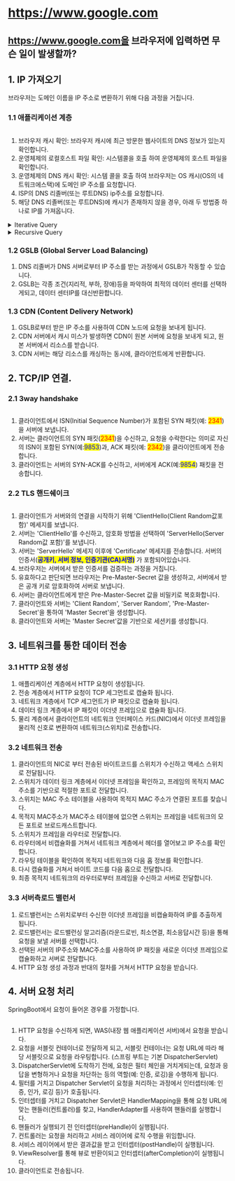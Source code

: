 # https://www.google.com

## https://www.google.com을 브라우저에 입력하면 무슨 일이 발생할까?



## 1. IP 가져오기

브라우저는 도메인 이름을 IP 주소로 변환하기 위해 다음 과정을 거칩니다.

### 1.1 애플리케이션 계층

<figure><img src="../../.gitbook/assets/image (75).png" alt=""><figcaption></figcaption></figure>

1. 브라우저 캐시 확인: 브라우저 캐시에 최근 방문한 웹사이트의 DNS 정보가 있는지 확인합니다.
2. 운영체제의 로컬호스트 파일 확인: 시스템콜을 호출 하여 운영체제의 호스트 파일을 확인합니다.
3. 운영체제의  DNS 캐시 확인: 시스템 콜을 호출 하여 브라우저는 OS 캐시(OS의 네트워크에스택)에 도메인 IP 주소를 요청합니다.
4. ISP의 DNS 리졸버(또는 루트DNS) ip주소를 요청합니다.
5. 해당 DNS 리졸버(또는 루트DNS)에 캐시가 존재하지 않을 경우, 아래 두 방법중 하나로 IP를 가져옵니다.

<details>

<summary>Iterative Query</summary>

1. 브라우저가 직접 루트 DNS 서버에 www.google.com의 ip 주소를 묻습니다.
2. 루트 DNS 서버는 .com TLD(Top-level-domain) 서버의 주소를 브라우저에게 반환합니다.
3. 브라우저가 .com TLD 서버에 www.google.com의 ip주소를 묻습니다.
4. .com TLD 서버는 www.google.com의 권한이 있는 DNS 서버 주소를 브라우저에게 반환합니다.
5. 브라우저가 해당 DNS 서버에 www.google.com의 ip주소를 묻습니다.
6. 해당 DNS 서버가 www.google.com의 ip 주소를 브라우저에게 반환합니다.

</details>

<details>

<summary>Recursive Query</summary>

여기에 숨기고 싶은 내용을 입력하세요. 마크다운 문법도 사용할 수 있습니다.

* 브라우저가 www.gooogle.com에 대한 리커시브 쿼리를 DNS 리졸버에 보냅니다.
* DNS 리졸버는 캐시에 없다면 루트 DNS 서버에 www.google.com 의 ip주소를 묻습니다.
* 루트 DNS 서버는 .com TLD 서버의 주소를 리졸버에게 반환합니다.
* 리졸버는 .com TLD 서버에 www.google.com의 ip주소를 묻습니다.
* .com TLD 서버는 www.google.com의 권한이 있는 DNS 서버 주소를 리졸버에게 반환합니다.
* 리졸버가 해당 DNS 서버에 www.google.com의 ip주소를 묻습니다.
* 해당 DNS 서버가 www.google.com의 ip 주소를 리졸버에게 반환합니다.
* 리졸버는 최종 ip 주소를 브라우저에게 반환합니다.

</details>

### 1.2 GSLB (Global Server Load Balancing)

1. DNS 리졸버가 DNS 서버로부터 IP 주소를 받는 과정에서 GSLB가 작동할 수 있습니다.
2. GSLB는 각종 조건(지리적, 부하, 장애)등을 파악하여 최적의 데이터 센터를 선택하게되고, 데이터 센터IP를 대신반환합니다.

### 1.3 CDN (Content Delivery Network)

1. GSLB로부터 받은 IP 주소를 사용하여 CDN 노드에 요청을 보내게 됩니다.
2. CDN 서버에서 캐시 미스가 발생하면 CDN이 원본 서버에 요청을 보내게 되고, 원본 서버에서 리소스를 받습니다.
3. CDN 서버는 해당 리소스를 캐싱하는 동시에, 클라이언트에게 반환합니다.

## 2. TCP/IP 연결.

### 2.1 3way handshake

<figure><img src="../../.gitbook/assets/image (79).png" alt=""><figcaption></figcaption></figure>

1. 클라이언트에서 ISN(Initial Sequence Number)가 포함된  SYN 패킷(예: <mark style="color:red;">2341</mark>)을 서버에 보냅니다.
2. 서버는 클라이언트의 SYN 패킷(<mark style="color:red;">2341</mark>)을 수신하고, 요청을 수락한다는 의미로 자신의 ISN이 포함된 SYN(예:<mark style="color:blue;">9853</mark>)과,  ACK 패킷(예: <mark style="color:red;">2342</mark>)을 클라이언트에게 전송합니다.
3. 클라이언트는 서버의 SYN-ACK를 수신하고, 서버에게 ACK(예:<mark style="color:blue;">9854</mark>) 패킷을 전송합니다.

### 2.2 TLS 핸드쉐이크

<figure><img src="../../.gitbook/assets/image (78).png" alt=""><figcaption></figcaption></figure>

1. 클라이언트가 서버와의 연결을 시작하기 위해 'ClientHello(Client Random값포함)' 메세지를 보냅니다.
2. 서버는 'ClientHello'를 수신하고, 암호화 방법을 선택하여 'ServerHello(Server Random값 포함)'를 보냅니다.
3. 서버는 'ServerHello' 메세지 이후에 'Certificate' 메세지를 전송합니다. 서버의 인증서(<mark style="color:blue;">**공개키, 서버 정보, 인증기관(CA)서명)**</mark> 가 포함되어있습니다.
4. 브라우저는 서버에서 받은 인증서를 검증하는 과정을 거칩니다.
5. 유효하다고 판단되면 브라우저는 Pre-Master-Secret 값을 생성하고, 서버에서 받은 공개 키로 암호화하여 서버로 보냅니다.
6. 서버는 클라이언트에게 받은 Pre-Master-Secret 값을 비밀키로 복호화합니다.
7. 클라이언트와 서버는 'Client Random', 'Server Random', 'Pre-Master-Secret'을 통하여 'Master Secret'을 생성합니다.
8. 클라이언트와 서버는 'Master Secret'값을 기반으로 세션키를 생성합니다.



## 3. 네트워크를 통한 데이터 전송

### 3.1 HTTP 요청 생성

1. 애플리케이션 계층에서 HTTP 요청이 생성됩니다.
2. 전송 계층에서 HTTP 요청이 TCP 세그먼트로 캡슐화 됩니다.
3. 네트워크 계층에서 TCP 세그먼트가 IP 패킷으로 캡슐화 됩니다.
4. 데이터 링크 계층에서 IP 패킷이 이더넷 프레임으로 캡슐화 됩니다.
5. 물리 계층에서 클라이언트의 네트워크 인터페이스 카드(NIC)에서 이더넷 프레임을 물리적 신호로 변환하여 네트워크(스위치)로 전송합니다.

### 3.2 네트워크 전송

1. 클라이언트의 NIC로 부터 전송된 바이트코드를 스위치가 수신하고 액세스 스위치로 전달됩니다.
2. 스위치가 데이터 링크 계층에서 이더넷 프레임을 확인하고, 프레임의 목적지 MAC주소를 기반으로 적절한 포트로 전달합니다.
3. 스위치는 MAC 주소 테이블을 사용하여 목적지 MAC 주소가 연결된 포트를 찾습니다.
4. 목적지 MAC주소가 MAC주소 테이블에 없으면 스위치는 프레임을 네트워크의 모든 포트로 브로드캐스트합니다.
5. 스위치가 프레임을 라우터로 전달합니다.
6. 라우터에서 비캡슐화를 거쳐서 네트워크 계층에서 헤더를 열어보고 IP 주소를 확인합니다.
7. 라우팅 테이블을 확인하여 목적지 네트워크와 다음 홉 정보를 확인합니다.
8. 다시 캡슐화를 거쳐서 바이트 코드를 다음 홉으로 전달합니다.
9. 최종 목적지 네트워크의 라우터로부터 프레임을 수신하고 서버로 전달합니다.

### 3.3 서버측로드 밸런서

1. 로드밸런서는 스위치로부터 수신한 이더넷 프레임을 비캡슐화하여 IP를 추출하게 됩니다.
2. 로드밸런서는 로드밸런싱 알고리즘(라운드로빈, 최소연결,  최소응답시간 등)을 통해 요청을 보낼 서버를 선택합니다.
3. 선택된 서버의 IP주소와 MAC주소를 사용하여 IP 패킷을 새로운 이더넷 프레임으로 캡슐화하고 서버로 전달합니다.
4. HTTP 요청 생성 과정과 반대의 절차를 거쳐서 HTTP 요청을 받습니다.

## 4. 서버 요청 처리

SpringBoot에서 요청이 들어온 경우를 가정합니다.

<figure><img src="../../.gitbook/assets/image (80).png" alt=""><figcaption></figcaption></figure>

1. HTTP 요청을 수신하게 되면, WAS(내장 웹 애플리케이션 서버)에서 요청을 받습니다.
2. 요청을 서블릿 컨테이너로 전달하게 되고, 서블릿 컨테이너는 요청 URL에 따라 해당 서블릿으로 요청을 라우팅합니다. (스프링 부트는 기본 DispatcherServlet)
3. DispatcherServlet에 도착하기 전에, 요청은 필터 체인을 거치게되는데, 요청과 응답을 변형하거나 요청을 차단하는 등의 역할(예: 인증, 로깅)을 수행하게 됩니다.
4. 필터를 거치고 Dispatcher Servlet이 요청을 처리하는 과정에서 인터셉터(예: 인증, 인가, 로깅 등)가 호출됩니다.
5. 인터셉터를 거치고 Dispatcher Servlet은 HandlerMapping을 통해 요청 URL에 맞는 핸들러(컨트롤러)를 찾고, HandlerAdapter를 사용하여 핸들러를 실행합니다.
6. 핸들러가 실행되기 전 인터셉터(preHandle)이 실행됩니다.
7. 컨트롤러는 요청을 처리하고 서비스 레이어에 로직 수행을 위임합니다.
8. 서비스 레이어에서 받은 결과값을 받고 인터셉터(postHandle)이 실행됩니다.
9. ViewResolver를 통해 뷰로 반환이되고 인터셉터(afterCompletion)이 실행됩니다.
10. 클라이언트로 전송됩니다.

